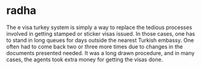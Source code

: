 # radha
The e visa turkey system is simply a way to replace the tedious processes involved in getting stamped or sticker visas issued. In those cases, one has to stand in long queues for days outside the nearest Turkish embassy. One often had to come back two or three more times due to changes in the documents presented needed. It was a long drawn procedure, and in many cases, the agents took extra money for getting the visas done.
